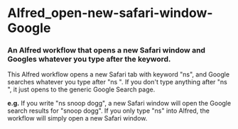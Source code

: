 # Alfred_open-new-safari-window-Google
### An Alfred workflow that opens a new Safari window and Googles whatever you type after the keyword.

This Alfred workflow opens a new Safari tab with keyword "ns", and Google searches whatever you type after "ns ". If you don't type anything after "ns ", it just opens to the generic Google Search page.

**e.g.** If you write "ns snoop dogg", a new Safari window will open the Google search results for "snoop dogg".
If you only type "ns" into Alfred, the workflow will simply open a new Safari window.
